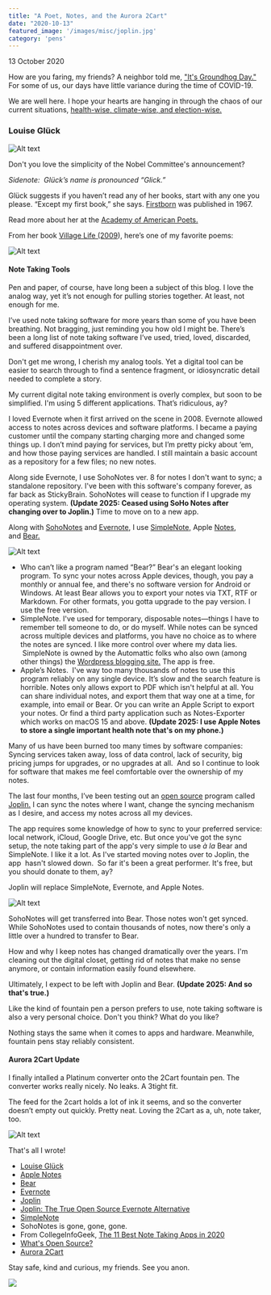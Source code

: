 ```yaml
---
title: "A Poet, Notes, and the Aurora 2Cart"
date: "2020-10-13"
featured_image: '/images/misc/joplin.jpg'
category: 'pens'
---
```


13 October 2020

How are you faring, my friends? A neighbor told me, ["It's Groundhog Day."](https://youtu.be/GncQtURdcE4) For some of us, our days have little variance during the time of COVID-19. 


We are well here. I hope your hearts are hanging in through the chaos of our current situations, [health-wise, climate-wise, and election-wise.](https://www.youtube.com/watch?v=SDBLwB7fYnc) 

### Louise Glück

![Alt text]( /images/misc/nobel.jpg "Nobel announcement about Gluck's prize for literature")

Don't you love the simplicity of the Nobel Committee's announcement?

_Sidenote:  Glück’s name is pronounced “Glick.”_ 

Glück suggests if you haven’t read any of her books, start with any one you please. “Except my first book,” she says. [Firstborn](https://www.goodreads.com/book/show/76550.Firstborn) was published in 1967.

Read more about her at the [Academy of American Poets.](https://poets.org/poet/louise-gluck)

From her book [Village Life (2009](https://www.goodreads.com/book/show/6100917-a-village-life)), here’s one of my favorite poems:

![Alt text]( /images/misc/crossroads.jpg "poem crossroads")

#### Note Taking Tools

Pen and paper, of course, have long been a subject of this blog. I love the analog way, yet it’s not enough for pulling stories together. At least, not enough for me.

I’ve used note taking software for more years than some of you have been breathing. Not bragging, just reminding you how old I might be. There’s been a long list of note taking software I’ve used, tried, loved, discarded, and suffered disappointment over. 

Don't get me wrong, I cherish my analog tools. Yet a digital tool can be easier to search through to find a sentence fragment, or idiosyncratic detail needed to complete a story.

My current digital note taking environment is overly complex, but soon to be simplified. I'm using 5 different applications. That’s ridiculous, ay?

I loved Evernote when it first arrived on the scene in 2008. Evernote allowed access to notes across devices and software platforms. I became a paying customer until the company starting charging more and changed some things up. I don’t mind paying for services, but I’m pretty picky about ‘em, and how those paying services are handled. I still maintain a basic account as a repository for a few files; no new notes.

Along side Evernote, I use SohoNotes ver. 8 for notes I don't want to sync; a standalone repository. I've been with this software's company forever, as far back as StickyBrain. SohoNotes will cease to function if I upgrade my operating system. **(Update 2025: Ceased using SoHo Notes after changing over to Joplin.)** Time to move on to a new app.

Along with [SohoNotes](https://chronosnet.com) and [Evernote](https://evernote.com), I use [SimpleNote,](https://simplenote.com) Apple [Notes](https://support.apple.com/en-us/HT205773), and [Bear.](https://bear.app)

![Alt text]( /images/misc/apps.jpg)

- Who can’t like a program named “Bear?” Bear's an elegant looking program. To sync your notes across Apple devices, though, you pay a monthly or annual fee, and there's no software version for Android or Windows. At least Bear allows you to export your notes via TXT, RTF or Markdown. For other formats, you gotta upgrade to the pay version. I use the free version.
- SimpleNote. I've used for temporary, disposable notes—things I have to remember tell someone to do, or do myself. While notes can be synced across multiple devices and platforms, you have no choice as to where the notes are synced. I like more control over where my data lies.  SimpleNote is owned by the Automattic folks who also own (among other things) the [Wordpress blogging site.](http://wordpress.com) The app is free. 
- Apple’s Notes.  I've way too many thousands of notes to use this program reliably on any single device. It’s slow and the search feature is horrible. Notes only allows export to PDF which isn't helpful at all. You can share individual notes, and export them that way one at a time, for example, into email or Bear. Or you can write an Apple Script to export your notes. Or find a third party application such as Notes-Exporter which works on macOS 15 and above. **(Update 2025: I use Apple Notes to store a single important health note that's on my phone.)**

Many of us have been burned too many times by software companies: Syncing services taken away, loss of data control, lack of security, big pricing jumps for upgrades, or no upgrades at all.  And so I continue to look for software that makes me feel comfortable over the ownership of my notes. 

The last four months, I’ve been testing out an [open source](https://opensource.com/resources/what-open-source) program called [Joplin.](https://joplinapp.org) I can sync the notes where I want, change the syncing mechanism as I desire, and access my notes across all my devices.

The app requires some knowledge of how to sync to your preferred service: local network, iCloud, Google Drive, etc. But once you've got the sync setup, the note taking part of the app's very simple to use _à la_ Bear and SimpleNote. I like it a lot. As I've started moving notes over to Joplin, the app  hasn't slowed down.  So far it's been a great performer. It's free, but you should donate to them, ay?

Joplin will replace SimpleNote, Evernote, and Apple Notes.

![Alt text]( /images/misc/joplin-2.jpg "Joplin screen")

SohoNotes will get transferred into Bear. Those notes won't get synced. While SohoNotes used to contain thousands of notes, now there's only a little over a hundred to transfer to Bear.

How and why I keep notes has changed dramatically over the years. I'm cleaning out the digital closet, getting rid of notes that make no sense anymore, or contain information easily found elsewhere. 

Ultimately, I expect to be left with Joplin and Bear. **(Update 2025: And so that's true.)**

Like the kind of fountain pen a person prefers to use, note taking software is also a very personal choice. Don't you think? What do you like?

Nothing stays the same when it comes to apps and hardware. Meanwhile, fountain pens stay reliably consistent. 

#### Aurora 2Cart Update

I finally intalled a Platinum converter onto the 2Cart fountain pen. The converter works really nicely. No leaks. A 3tight fit.

The feed for the 2cart holds a lot of ink it seems, and so the converter doesn’t empty out quickly. Pretty neat. Loving the 2Cart as a, uh, note taker, too.

![Alt text]( /images/pens/2cart.jpg "Aurora with Platinum pen converter")

That's all I wrote!

- [Louise Glück](https://www.poetryfoundation.org/poets/louise-gluck)
- [Apple Notes](https://www.imore.com/notes)
- [Bear](https://bear.app)
- [Evernote](https://evernote.com)
- [Joplin](https://joplinapp.org)
- [Joplin: The True Open Source Evernote Alternative](https://itsfoss.com/joplin/)
- [SimpleNote](https://simplenote.com)
- SohoNotes is gone, gone, gone.
- From CollegeInfoGeek, [The 11 Best Note Taking Apps in 2020](https://collegeinfogeek.com/best-note-taking-apps/)
- [What's Open Source?](https://opensource.com/resources/what-open-source)
- [Aurora 2Cart]( /pens/tale-of-a-vandal-pen-collector-rambling-through-rabbit-holes/)

Stay safe, kind and curious, my friends. See you anon.

![]( /images/souls/me.jpg)
